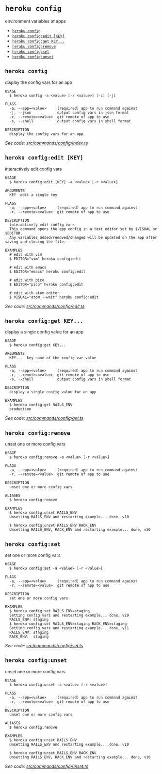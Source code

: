 `heroku config`
===============

environment variables of apps

* [`heroku config`](#heroku-config)
* [`heroku config:edit [KEY]`](#heroku-configedit-key)
* [`heroku config:get KEY...`](#heroku-configget-key)
* [`heroku config:remove`](#heroku-configremove)
* [`heroku config:set`](#heroku-configset)
* [`heroku config:unset`](#heroku-configunset)

## `heroku config`

display the config vars for an app

```
USAGE
  $ heroku config -a <value> [-r <value>] [-s] [-j]

FLAGS
  -a, --app=<value>     (required) app to run command against
  -j, --json            output config vars in json format
  -r, --remote=<value>  git remote of app to use
  -s, --shell           output config vars in shell format

DESCRIPTION
  display the config vars for an app
```

_See code: [src/commands/config/index.ts](https://github.com/heroku/cli/blob/v10.14.0/packages/cli/src/commands/config/index.ts)_

## `heroku config:edit [KEY]`

interactively edit config vars

```
USAGE
  $ heroku config:edit [KEY] -a <value> [-r <value>]

ARGUMENTS
  KEY  edit a single key

FLAGS
  -a, --app=<value>     (required) app to run command against
  -r, --remote=<value>  git remote of app to use

DESCRIPTION
  interactively edit config vars
  This command opens the app config in a text editor set by $VISUAL or $EDITOR.
  Any variables added/removed/changed will be updated on the app after saving and closing the file.

EXAMPLES
  # edit with vim
  $ EDITOR="vim" heroku config:edit

  # edit with emacs
  $ EDITOR="emacs" heroku config:edit

  # edit with pico
  $ EDITOR="pico" heroku config:edit

  # edit with atom editor
  $ VISUAL="atom --wait" heroku config:edit
```

_See code: [src/commands/config/edit.ts](https://github.com/heroku/cli/blob/v10.14.0/packages/cli/src/commands/config/edit.ts)_

## `heroku config:get KEY...`

display a single config value for an app

```
USAGE
  $ heroku config:get KEY...

ARGUMENTS
  KEY...  key name of the config var value

FLAGS
  -a, --app=<value>     (required) app to run command against
  -r, --remote=<value>  git remote of app to use
  -s, --shell           output config vars in shell format

DESCRIPTION
  display a single config value for an app

EXAMPLES
  $ heroku config:get RAILS_ENV
  production
```

_See code: [src/commands/config/get.ts](https://github.com/heroku/cli/blob/v10.14.0/packages/cli/src/commands/config/get.ts)_

## `heroku config:remove`

unset one or more config vars

```
USAGE
  $ heroku config:remove -a <value> [-r <value>]

FLAGS
  -a, --app=<value>     (required) app to run command against
  -r, --remote=<value>  git remote of app to use

DESCRIPTION
  unset one or more config vars

ALIASES
  $ heroku config:remove

EXAMPLES
  $ heroku config:unset RAILS_ENV
  Unsetting RAILS_ENV and restarting example... done, v10

  $ heroku config:unset RAILS_ENV RACK_ENV
  Unsetting RAILS_ENV, RACK_ENV and restarting example... done, v10
```

## `heroku config:set`

set one or more config vars

```
USAGE
  $ heroku config:set -a <value> [-r <value>]

FLAGS
  -a, --app=<value>     (required) app to run command against
  -r, --remote=<value>  git remote of app to use

DESCRIPTION
  set one or more config vars

EXAMPLES
  $ heroku config:set RAILS_ENV=staging
  Setting config vars and restarting example... done, v10
  RAILS_ENV: staging
  $ heroku config:set RAILS_ENV=staging RACK_ENV=staging
  Setting config vars and restarting example... done, v11
  RAILS_ENV: staging
  RACK_ENV:  staging
```

_See code: [src/commands/config/set.ts](https://github.com/heroku/cli/blob/v10.14.0/packages/cli/src/commands/config/set.ts)_

## `heroku config:unset`

unset one or more config vars

```
USAGE
  $ heroku config:unset -a <value> [-r <value>]

FLAGS
  -a, --app=<value>     (required) app to run command against
  -r, --remote=<value>  git remote of app to use

DESCRIPTION
  unset one or more config vars

ALIASES
  $ heroku config:remove

EXAMPLES
  $ heroku config:unset RAILS_ENV
  Unsetting RAILS_ENV and restarting example... done, v10

  $ heroku config:unset RAILS_ENV RACK_ENV
  Unsetting RAILS_ENV, RACK_ENV and restarting example... done, v10
```

_See code: [src/commands/config/unset.ts](https://github.com/heroku/cli/blob/v10.14.0/packages/cli/src/commands/config/unset.ts)_
